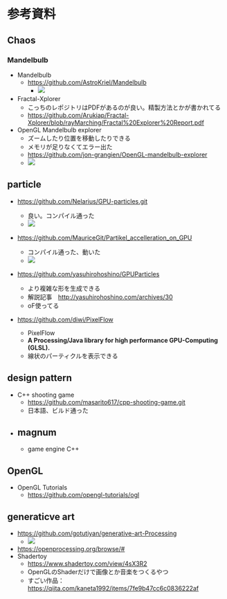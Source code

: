 # 参考資料

## Chaos

### Mandelbulb

- Mandelbulb
  - https://github.com/AstroKriel/Mandelbulb
    - ![](https://github.com/AstroKriel/Mandelbulb/blob/main/cpp/mandelbulb-nb.gif?raw=true)
- Fractal-Xplorer　
  - こっちのレポジトリはPDFがあるのが良い。精製方法とかが書かれてる
  - https://github.com/Arukiap/Fractal-Xplorer/blob/rayMarching/Fractal%20Explorer%20Report.pdf
- OpenGL Mandelbulb explorer
  - ズームしたり位置を移動したりできる
  - メモリが足りなくてエラー出た
  - https://github.com/jon-grangien/OpenGL-mandelbulb-explorer
  - ![](https://github.com/jon-grangien/OpenGL-mandelbulb-explorer/blob/master/screenshots/full_shot2.png?raw=true)




## particle 

- https://github.com/Nelarius/GPU-particles.git
  - 良い。コンパイル通った
  - ![](https://camo.githubusercontent.com/2b342d04fc6f4c5b2039fddf74a0a1bba2429751254e09cc6be60c325f69d14c/68747470733a2f2f63646e2e7261776769742e636f6d2f4e656c61726975732f4750552d7061727469636c65732f6d61737465722f696d616765732f73637265656e69652e706e67)
- https://github.com/MauriceGit/Partikel_accelleration_on_GPU
  - コンパイル通った、動いた
  - ![](https://github.com/MauriceGit/Partikel_accelleration_on_GPU/blob/master/Screenshots/screenshot_13.png?raw=true)

- https://github.com/yasuhirohoshino/GPUParticles
  - より複雑な形を生成できる
  - 解説記事　http://yasuhirohoshino.com/archives/30
  - oF使ってる
- https://github.com/diwi/PixelFlow
  - PixelFlow
  - **A Processing/Java library for high performance GPU-Computing (GLSL).**
  - 線状のパーティクルを表示できる




## design pattern

- C++ shooting game
  - https://github.com/masarito617/cpp-shooting-game.git
  - 日本語、ビルド通った
- magnum
  - 
  - game engine C++


## OpenGL

- OpenGL Tutorials
  - https://github.com/opengl-tutorials/ogl



## generaticve art

- https://github.com/gotutiyan/generative-art-Processing
  - ![](https://github.com/gotutiyan/generative-art-Processing/blob/master/circle_menbo/circle_menbo.gif?raw=true)
- https://openprocessing.org/browse/#
- Shadertoy
  - https://www.shadertoy.com/view/4sX3R2
  - OpenGLのShaderだけで画像とか音楽をつくるやつ
  - すごい作品：https://qiita.com/kaneta1992/items/7fe9b47cc6c0836222af